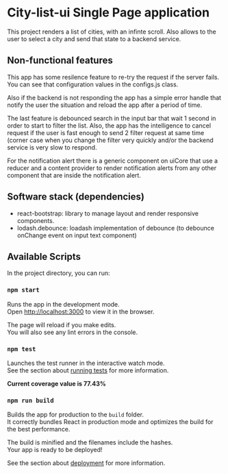 # City-list-ui Single Page application

This project renders a list of cities, with an infinte scroll.
Also allows to the user to select a city and send that state to a backend service.


## Non-functional features
This app has some resilence feature to re-try the request if the server fails. You can see that configuration values in the configs.js class.

Also if the backend is not responding the app has a simple error handle that notify the user the situation and reload the app after a period of time.

The last feature is debounced search in the input bar that wait 1 second in order to start to filter the list. 
Also, the app has the intelligence to cancel request if the user is fast enough to send 2 filter request at same time (corner case when you change the filter very  quickly and/or the backend service is very slow to respond.

For the notification alert there is a generic component on uiCore that use a reducer and a content provider to render notification alerts from any other component that are inside the notification alert.

## Software stack (dependencies)
* react-bootstrap: library to manage layout and render responsive components.
* lodash.debounce: loadash implementation of debounce (to debounce onChange event on input text component)

## Available Scripts

In the project directory, you can run:

### `npm start`

Runs the app in the development mode.\
Open [http://localhost:3000](http://localhost:3000) to view it in the browser.

The page will reload if you make edits.\
You will also see any lint errors in the console.

### `npm test`

Launches the test runner in the interactive watch mode.\
See the section about [running tests](https://facebook.github.io/create-react-app/docs/running-tests) for more information.

**Current coverage value is 77.43%** 

### `npm run build`

Builds the app for production to the `build` folder.\
It correctly bundles React in production mode and optimizes the build for the best performance.

The build is minified and the filenames include the hashes.\
Your app is ready to be deployed!

See the section about [deployment](https://facebook.github.io/create-react-app/docs/deployment) for more information.

